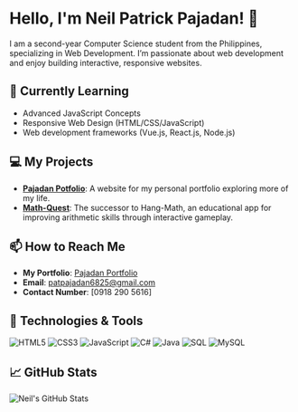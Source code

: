 # Hello, I'm Neil Patrick Pajadan! 👋

I am a second-year Computer Science student from the Philippines, specializing in Web Development. I’m passionate about web development and enjoy building interactive, responsive websites. 

## 🌱 Currently Learning
- Advanced JavaScript Concepts
- Responsive Web Design (HTML/CSS/JavaScript)
- Web development frameworks (Vue.js, React.js, Node.js)

## 💻 My Projects
- **[Pajadan Potfolio](https://github.com/Neil-Patrick/Pajadan-Portfolio)**: A website for my personal portfolio exploring more of my life.
- **[Math-Quest](https://github.com/Neil-Patrick/Math-Quest)**: The successor to Hang-Math, an educational app for improving arithmetic skills through interactive gameplay.

 
## 📫 How to Reach Me
- **My Portfolio**: [Pajadan Portfolio](https://pajadan-portfolio.netlify.app/)
-  **Email**: [patpajadan6825@gmail.com](mailto:patpajadan6825@gmail.com)
- **Contact Number**: [0918 290 5616]


## 🔧 Technologies & Tools
![HTML5](https://img.shields.io/badge/-HTML5-E34F26?style=flat-square&logo=html5&logoColor=white)
![CSS3](https://img.shields.io/badge/-CSS3-1572B6?style=flat-square&logo=css3)
![JavaScript](https://img.shields.io/badge/-JavaScript-F7DF1E?style=flat-square&logo=javascript&logoColor=black)
![C#](https://img.shields.io/badge/-C%23-239120?style=flat-square&logo=c-sharp&logoColor=white)
![Java](https://img.shields.io/badge/-Java-007396?style=flat-square&logo=java&logoColor=white)
![SQL](https://img.shields.io/badge/-SQL-4479A1?style=flat-square&logo=sql&logoColor=white)
![MySQL](https://img.shields.io/badge/-MySQL-4479A1?style=flat-square&logo=mysql&logoColor=white)


## 📈 GitHub Stats
![Neil's GitHub Stats](https://github-readme-stats.vercel.app/api?username=Neil-Patrick&show_icons=true&theme=radical)

